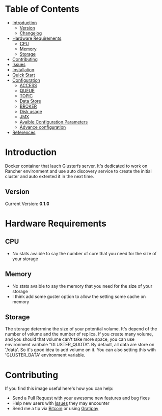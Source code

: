 # Table of Contents
- [Introduction](#introduction)
    - [Version](#version)
    - [Changelog](Changelog.md)
- [Hardware Requirements](#hardware-requirements)
    - [CPU](#cpu)
    - [Memory](#memory)
    - [Storage](#storage)
- [Contributing](#contributing)
- [Issues](#issues)
- [Installation](#installation)
- [Quick Start](#quick-start)
- [Configuration](#configuration)
  - [ACCESS](#access)
  - [QUEUE](#queue)
  - [TOPIC](#topic)
  - [Data Store](#data-store)
  - [BROKER](#broker)
  - [Disk usage](#disk-usage)
  - [JMX](#JMX)
  - [Avaible Configuration Parameters](#avaible-configuration-parameters)
  - [Advance configuration](#advance-configuration)
- [References](#references)

# Introduction

Docker container that lauch Glusterfs server. It's dedicated to work on Rancher environment and use auto discovery service to create the initial cluster and auto extented it in the next time.

## Version

Current Version: **0.1.0**

# Hardware Requirements

## CPU

- No stats avaible to say the number of core that you need for the size of your storage

## Memory

- No stats avaible to say the memory that you need for the size of your storage
- I think add some guster option to allow the setting some cache on memory

## Storage

The storage determine the size of your potential volume. It's depend of the number of volume and the number of replica.
If you create many volume, and you should that volume can't take more space, you can use environment varibale "GLUSTER_QUOTA".
By default, all data are store on '/data'. So it's good idea to add volume on it. You can also setting this with 'GLUSTER_DATA' environment variable.

# Contributing

If you find this image useful here's how you can help:

- Send a Pull Request with your awesome new features and bug fixes
- Help new users with [Issues](https://github.com/disaster37/rancher-glusterfs-server/issues) they may encounter
- Send me a tip via [Bitcoin](https://www.coinbase.com/disaster37) or using [Gratipay](https://gratipay.com/disaster37/)




